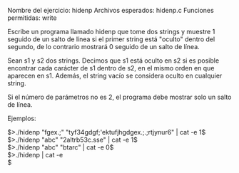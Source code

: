 Nombre del ejercicio: hidenp
Archivos esperados: hidenp.c
Funciones permitidas: write

Escribe un programa llamado hidenp que tome dos strings y muestre 1
seguido de un salto de línea si el primer string está "oculto" dentro del segundo,
de lo contrario mostrará 0 seguido de un salto de línea.

Sean s1 y s2 dos strings. Decimos que s1 está oculto en s2 si es posible
encontrar cada carácter de s1 dentro de s2, en el mismo orden en que aparecen en s1.
Además, el string vacío se considera oculto en cualquier string.

Si el número de parámetros no es 2, el programa debe mostrar solo un salto de línea.

Ejemplos:

$>./hidenp "fgex.;" "tyf34gdgf;'ektufjhgdgex.;.;rtjynur6" | cat -e  
1$  
$>./hidenp "abc" "2altrb53c.sse" | cat -e  
1$  
$>./hidenp "abc" "btarc" | cat -e  
0$  
$>./hidenp | cat -e  
$